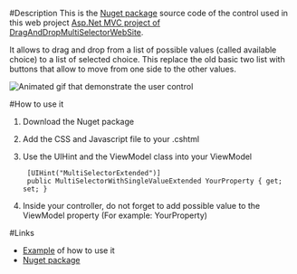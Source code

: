 #Description
This is the [Nuget package](https://www.nuget.org/packages/DragAndDropMultiSelectorList/) source code of the control used in this web project [Asp.Net MVC project of DragAndDropMultiSelectorWebSite](https://github.com/MrDesjardins/DragAndDropWebList).

It allows to drag and drop from a list of possible values (called available choice) to a list of selected choice. This replace the old basic two list with buttons that allow to move from one side to the other values.

![Animated gif that demonstrate the user control](https://raw.github.com/MrDesjardins/DragAndDropWebList/master/MultiChoice.gif "Demo")

#How to use it
1. Download the Nuget package
2. Add the CSS and Javascript file to your .cshtml
3. Use the UIHint and the ViewModel class into your ViewModel


    
        [UIHint("MultiSelectorExtended")]
        public MultiSelectorWithSingleValueExtended YourProperty { get; set; }
 
    
4. Inside your controller, do not forget to add possible value to the ViewModel property (For example: YourProperty)

#Links
* [Example](https://github.com/MrDesjardins/DragAndDropWebList) of how to use it
* [Nuget package](https://www.nuget.org/packages/DragAndDropMultiSelectorList/)
